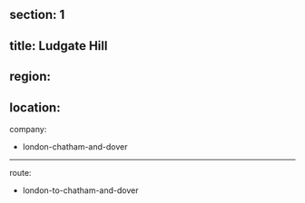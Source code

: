 section: 1
----
title: Ludgate Hill
----
region:
----
location: 
----
company:
- london-chatham-and-dover
----
route:
- london-to-chatham-and-dover
